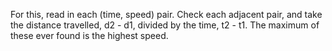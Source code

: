 For this, read in each (time, speed) pair. Check each adjacent pair, and take the distance travelled, d2 - d1, divided by the time, t2 - t1. The maximum of these ever found is the highest speed.
